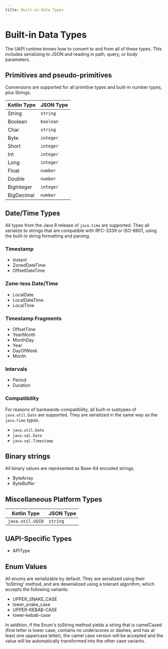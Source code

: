```yaml
---
title: Built-in Data Types
---
```


# Built-in Data Types

The UAPI runtime knows how to convert to and from all of these types. This includes serializing to
JSON and reading in path, query, or body parameters.

## Primitives and pseudo-primitives

Conversions are supported for all primitive types and built-in number types, plus Strings.

Kotlin Type | JSON Type
------------|----------
String      | `string` 
Boolean     | `boolean`
Char        | `string` 
Byte        | `integer`
Short       | `integer`
Int         | `integer`
Long        | `integer`
Float       | `number` 
Double      | `number`
BigInteger  | `integer`
BigDecimal  | `number`

## Date/Time Types

All types from the Java 8 release of `java.time` are supported. They all
serialize to strings that are compatible with RFC-3339 or ISO-8601, using the built-in
string formatting and parsing.

### Timestamp

* Instant
* ZonedDateTime
* OffsetDateTime

### Zone-less Date/Time

* LocalDate
* LocalDateTime
* LocalTime

### Timestamp Fragments

* OffsetTime
* YearMonth
* MonthDay
* Year
* DayOfWeek
* Month

### Intervals

* Period
* Duration

### Compatibility

For reasons of backwards-compatibility, all built-in subtypes of `java.util.Date` are supported. They are serialized in
the same way as the `java.time` types.

* `java.util.Date`
* `java.sql.Date`
* `java.sql.Timestamp`

## Binary strings

All binary values are represented as Base-64 encoded strings.

* ByteArray
* ByteBuffer

## Miscellaneous Platform Types

Kotlin Type | JSON Type
------------|----------
`java.util.UUID` | `string`

## UAPI-Specific Types

* APIType

## Enum Values

All enums are serializable by default. They are serialized using their 'toString' method,
and are deserialized using a tolerant algorithm, which accepts the following variants:

* UPPER_SNAKE_CASE
* lower_snake_case
* UPPER-KEBAB-CASE
* lower-kebab-case

In addition, if the Enum's toString method yields a string that is camelCased (first letter is lower case, contains no
underscores or dashes, and has at least one uppercase letter), the camel case version will be accepted and the value
will be automatically transformed into the other case variants.

